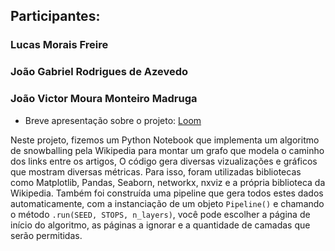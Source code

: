 ## Participantes:
### Lucas Morais Freire
### João Gabriel Rodrigues de Azevedo
### João Victor Moura Monteiro Madruga
- Breve apresentação sobre o projeto: [Loom](https://www.loom.com/share/e72574e73df74a15b791a9e4f3a21ff8)

Neste projeto, fizemos um Python Notebook que implementa um algoritmo de snowballing pela Wikipedia para montar um grafo que modela o caminho dos links entre os artigos, O código gera diversas vizualizações e gráficos que mostram diversas métricas. Para isso, foram utilizadas bibliotecas como Matplotlib, Pandas, Seaborn, networkx, nxviz e a própria biblioteca da Wikipedia. Também foi construída uma pipeline que gera todos estes dados automaticamente, com a instanciação de um objeto `Pipeline()` e chamando o método `.run(SEED, STOPS, n_layers)`, você pode escolher a página de início do algoritmo, as páginas a ignorar e a quantidade de camadas que serão permitidas.
